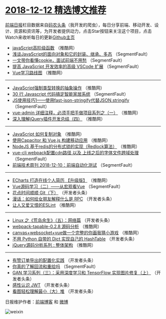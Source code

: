 # [2018-12-12 精选博文推荐](https://toutiao.qdkfweb.cn/date/2018/12/12)

[前端日报](https://qdkfweb.cn/c/news)栏目数据来自[码农头条](https://toutiao.qdkfweb.cn/)（我开发的爬虫），每日分享前端、移动开发、设计、资源和资讯等，为开发者提供动力，点击Star按钮来关注这个项目，点击Watch来收听每日的更新[Github主页](https://github.com/kujian/frontendDaily)
* [javaScript高阶级函数](https://toutiao.qdkfweb.cn/94400.html) （推酷网）
* [浅谈JavaScript的面向对象和它的封装、继承、多态](https://toutiao.qdkfweb.cn/94339.html) （SegmentFault）
* [一文带你看懂cookie，面试前端不用愁](https://toutiao.qdkfweb.cn/94340.html) （SegmentFault）
* [提高 JavaScript 开发效率的高级 VSCode 扩展](https://toutiao.qdkfweb.cn/94341.html) （SegmentFault）
* [Vue学习路线图](https://toutiao.qdkfweb.cn/94393.html) （推酷网）

***
* [JavaScript强制类型转换的抽象操作](https://toutiao.qdkfweb.cn/94410.html) （推酷网）
* [30 行 Javascript 代码搞定智能家居系统](https://toutiao.qdkfweb.cn/94349.html) （SegmentFault）
* [JS使用技巧1——使用fast-json-stringify代替JSON.stringify](https://toutiao.qdkfweb.cn/94351.html) （SegmentFault）
* [vue-admin 详细注释，必须手把手做项目系列之（一）](https://toutiao.qdkfweb.cn/94402.html) （推酷网）
* [深入理解jQuery插件开发总结（四）](https://toutiao.qdkfweb.cn/94404.html) （推酷网）

***
* [JavaScript 如何复制对象](https://toutiao.qdkfweb.cn/94396.html) （推酷网）
* [使用Capacitor 和 Vue.js 构建移动应用](https://toutiao.qdkfweb.cn/94411.html) （推酷网）
* [NodeJS 基于redis的分布式锁的实现（Redlock算法）](https://toutiao.qdkfweb.cn/94401.html) （推酷网）
* [vue-cli webpack配置cdn路径 以及 上线之后的字体文件跨域处理](https://toutiao.qdkfweb.cn/94354.html) （SegmentFault）
* [前端技术周刊 2018-12-10：前端自动化测试](https://toutiao.qdkfweb.cn/94347.html) （SegmentFault）

***
* [ECharts 打造在线个人简历 【升级版】](https://toutiao.qdkfweb.cn/94409.html) （推酷网）
* [Vue源码学习（二）——从宏观看Vue](https://toutiao.qdkfweb.cn/94352.html) （SegmentFault）
* [花点时间顺顺 Git（下）](https://toutiao.qdkfweb.cn/94364.html) （开发者头条）
* [漫话：如何给女朋友解释什么是 RPC](https://toutiao.qdkfweb.cn/94355.html) （开发者头条）
* [让人又爱又恨的ESLint](https://toutiao.qdkfweb.cn/94406.html) （推酷网）

***
* [Linux 之《荒岛余生》（五）：网络篇](https://toutiao.qdkfweb.cn/94356.html) （开发者头条）
* [webpack-tapable-0.2.8 源码分析](https://toutiao.qdkfweb.cn/94407.html) （推酷网）
* [canvas+websocket+vue做一个完整的你画我猜小游戏](https://toutiao.qdkfweb.cn/94408.html) （推酷网）
* [不用 Python 自带的 Dict 实现自己的 HashTable](https://toutiao.qdkfweb.cn/94368.html) （开发者头条）
* [jQuery源码分析系列 : 整体架构](https://toutiao.qdkfweb.cn/94399.html) （推酷网）

***
* [有赞订单导出的配置化实践](https://toutiao.qdkfweb.cn/94359.html) （开发者头条）
* [你真的了解回流和重绘吗](https://toutiao.qdkfweb.cn/94338.html) （SegmentFault）
* [GAN 学习系列（三）：采用深度学习和 TensorFlow 实现图片修复（上）](https://toutiao.qdkfweb.cn/94370.html) （开发者头条）
* [感性认识 JWT](https://toutiao.qdkfweb.cn/94360.html) （开发者头条）
* [看图轻松理解最小（大）堆](https://toutiao.qdkfweb.cn/94371.html) （开发者头条）

日报维护作者：[前端博客](https://qdkfweb.cn/) 和 [微博](https://qdkfweb.cn/go/weibo)

![weixin](https://user-images.githubusercontent.com/3055447/38468989-651132ac-3b80-11e8-8e6b-15122322a9d7.png)